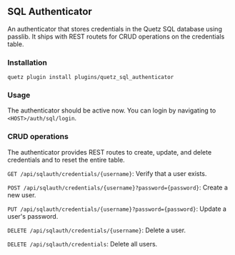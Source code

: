 ## SQL Authenticator

An authenticator that stores credentials in the Quetz SQL database using passlib. It ships with REST routets for CRUD operations on the credentials table.

### Installation

```
quetz plugin install plugins/quetz_sql_authenticator
```

### Usage

The authenticator should be active now. You can login by navigating to `<HOST>/auth/sql/login`.

### CRUD operations

The authenticator provides REST routes to create, update, and delete credentials and to reset the entire table.

`GET /api/sqlauth/credentials/{username}`: Verify that a user exists.

`POST /api/sqlauth/credentials/{username}?password={password}`: Create a new user.

`PUT /api/sqlauth/credentials/{username}?password={password}`: Update a user's password.

`DELETE /api/sqlauth/credentials/{username}`: Delete a user.

`DELETE /api/sqlauth/credentials`: Delete all users.